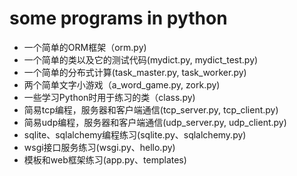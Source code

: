 # some programs in python

- 一个简单的ORM框架（orm.py)
- 一个简单的类以及它的测试代码(mydict.py, mydict_test.py)
- 一个简单的分布式计算(task_master.py, task_worker.py)
- 两个简单文字小游戏（a_word_game.py, zork.py)
- 一些学习Python时用于练习的类（class.py)
- 简易tcp编程，服务器和客户端通信(tcp_server.py, tcp_client.py)
- 简易udp编程，服务器和客户端通信(udp_server.py, udp_client.py)
- sqlite、sqlalchemy编程练习(sqlite.py、sqlalchemy.py)
- wsgi接口服务练习(wsgi.py、hello.py)
- 模板和web框架练习(app.py、templates)
